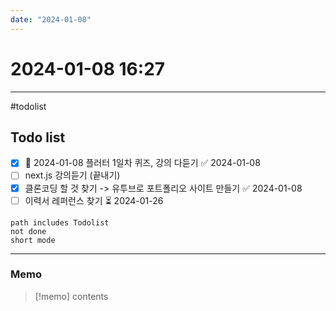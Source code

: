 ```yaml
---
date: "2024-01-08"
---
```

# 2024-01-08 16:27
---
#todolist 
## Todo list

- [x] 📅 2024-01-08  플러터 1일차 퀴즈, 강의 다듣기 ✅ 2024-01-08
- [ ] next.js 강의듣기 (끝내기)
- [x] 클론코딩 할 것 찾기 -> 유투브로 포트폴리오 사이트 만들기 ✅ 2024-01-08
- [ ] 이력서 레퍼런스 찾기 ⏳ 2024-01-26
```tasks
path includes Todolist
not done
short mode
```
---
### Memo
> [!memo]
> contents
